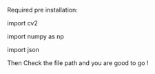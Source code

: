 Required pre installation:

import cv2

import numpy as np

import json

Then Check the file path and you are good to go !
